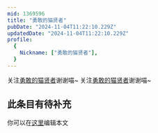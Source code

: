 ```yaml
---
mid: 1369596
title: "勇敢的猫贤者"
pubDate: "2024-11-04T11:22:10.229Z"
updatedDate: "2024-11-04T11:22:10.229Z"
profile:
  {
    Nickname: ["勇敢的猫贤者"],
  }
---
```


关注[勇敢的猫贤者](https://space.bilibili.com/1369596)谢谢喵~ 关注[勇敢的猫贤者](https://space.bilibili.com/1369596)谢谢喵~

## 此条目有待补充
你可以在[这里](https://github.com/Yuhanawa/VTuber.ICU-Content/edit/master/v/勇敢的猫贤者/index.md)编辑本文
